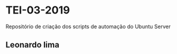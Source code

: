 # TEI-03-2019
Repositório de criação dos scripts de automação do Ubuntu Server
<HTML>
<HEAD>
<TITLE>Instalando WEB SERVER</TITLE>
</HEAD>

<BODY>
<h2> Leonardo lima </h2>
</BODY>
</HTML>
